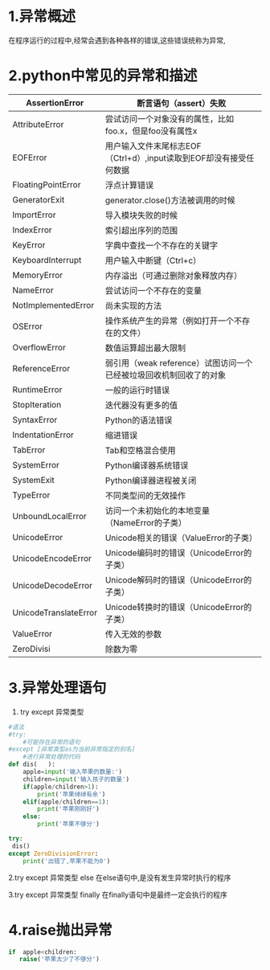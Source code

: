 # 1.异常概述

在程序运行的过程中,经常会遇到各种各样的错误,这些错误统称为异常,

# 2.python中常见的异常和描述

| AssertionError        | 断言语句（assert）失败                                       |
| --------------------- | ------------------------------------------------------------ |
| AttributeError        | 尝试访问一个对象没有的属性，比如foo.x，但是foo没有属性x      |
| EOFError              | 用户输入文件末尾标志EOF（Ctrl+d）,input读取到EOF却没有接受任何数据 |
| FloatingPointError    | 浮点计算错误                                                 |
| GeneratorExit         | generator.close()方法被调用的时候                            |
| ImportError           | 导入模块失败的时候                                           |
| IndexError            | 索引超出序列的范围                                           |
| KeyError              | 字典中查找一个不存在的关键字                                 |
| KeyboardInterrupt     | 用户输入中断键（Ctrl+c）                                     |
| MemoryError           | 内存溢出（可通过删除对象释放内存）                           |
| NameError             | 尝试访问一个不存在的变量                                     |
| NotImplementedError   | 尚未实现的方法                                               |
| OSError               | 操作系统产生的异常（例如打开一个不存在的文件）               |
| OverflowError         | 数值运算超出最大限制                                         |
| ReferenceError        | 弱引用（weak reference）试图访问一个已经被垃圾回收机制回收了的对象 |
| RuntimeError          | 一般的运行时错误                                             |
| StopIteration         | 迭代器没有更多的值                                           |
| SyntaxError           | Python的语法错误                                             |
| IndentationError      | 缩进错误                                                     |
| TabError              | Tab和空格混合使用                                            |
| SystemError           | Python编译器系统错误                                         |
| SystemExit            | Python编译器进程被关闭                                       |
| TypeError             | 不同类型间的无效操作                                         |
| UnboundLocalError     | 访问一个未初始化的本地变量（NameError的子类）                |
| UnicodeError          | Unicode相关的错误（ValueError的子类）                        |
| UnicodeEncodeError    | Unicode编码时的错误（UnicodeError的子类）                    |
| UnicodeDecodeError    | Unicode解码时的错误（UnicodeError的子类）                    |
| UnicodeTranslateError | Unicode转换时的错误（UnicodeError的子类）                    |
| ValueError            | 传入无效的参数                                               |
| ZeroDivisi            | 除数为零                                                     |

# 3.异常处理语句

1. try   except  异常类型

```python
#语法
#try:
    #可能存在异常的语句
#except [异常类型as为当前异常指定的别名]
    #进行异常处理的代码
def dis(   ):
    apple=input('输入苹果的数量:')
    children=input('输入孩子的数量')
    if(apple/children>1):
        print('苹果绰绰有余')
    elif(apple/children==1):
        print('苹果刚刚好')
    else:
        print('苹果不够分')

try:
 dis()
except ZeroDivisionError:
    print('出错了,苹果不能为0')
```

2.try  except  异常类型   else    在else语句中,是没有发生异常时执行的程序

3.try  except  异常类型   finally 在finally语句中是最终一定会执行的程序

# 4.raise抛出异常

```python
if  apple<children:
   raise('苹果太少了不够分')
```

